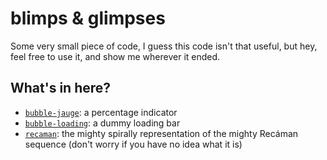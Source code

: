 # blimps & glimpses

Some very small piece of code, I guess this code isn't that useful, but hey, feel free to use it, and show me wherever it ended.

## What's in here?

* [`bubble-jauge`](https://adri326.github.io/blimps/bubble-jauge/index.html): a percentage indicator
* [`bubble-loading`](https://adri326.github.io/blimps/bubble-loading/index.html): a dummy loading bar
* [`recaman`](https://adri326.github.io/blimps/recaman/index.html): the mighty spirally representation of the mighty Recáman sequence (don't worry if you have no idea what it is)
